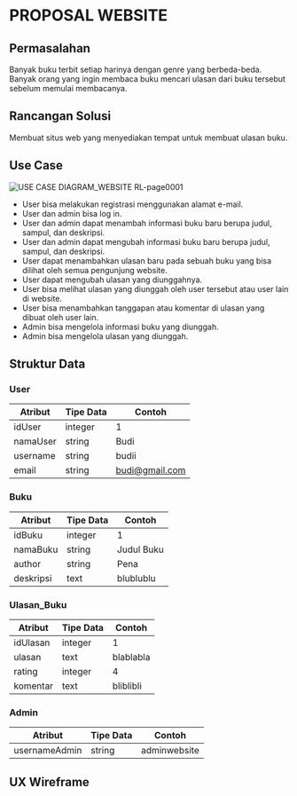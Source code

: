 # PROPOSAL WEBSITE

## Permasalahan
Banyak buku terbit setiap harinya dengan genre yang berbeda-beda. Banyak orang yang ingin membaca buku mencari ulasan dari buku tersebut sebelum memulai membacanya.

## Rancangan Solusi
Membuat situs web yang menyediakan tempat untuk membuat ulasan buku.

## Use Case

![USE CASE DIAGRAM_WEBSITE RL-page0001](https://user-images.githubusercontent.com/83491188/190195555-59095cbf-cf90-4ad4-a3ea-a2ce601f8aa8.jpg)

- User bisa melakukan registrasi menggunakan alamat e-mail.
- User dan admin bisa log in.
- User dan admin dapat menambah informasi buku baru berupa judul, sampul, dan deskripsi.
- User dan admin dapat mengubah informasi buku baru berupa judul, sampul, dan deskripsi.
- User dapat menambahkan ulasan baru pada sebuah buku yang bisa dilihat oleh semua pengunjung website.
- User dapat mengubah ulasan yang diunggahnya.
- User bisa melihat ulasan yang diunggah oleh user tersebut atau user lain di website.
- User bisa menambahkan tanggapan atau komentar di ulasan yang dibuat oleh user lain.
- Admin bisa mengelola informasi buku yang diunggah.
- Admin bisa mengelola ulasan yang diunggah.

## Struktur Data

### User
Atribut|Tipe Data|Contoh
---|---|---
idUser|integer|1
namaUser|string|Budi
username|string|budii
email|string|budi@gmail.com

### Buku
Atribut|Tipe Data|Contoh
---|---|---
idBuku|integer|1
namaBuku|string|Judul Buku
author|string|Pena
deskripsi|text|blublublu

### Ulasan_Buku
Atribut|Tipe Data|Contoh
---|---|---
idUlasan|integer|1
ulasan|text|blablabla
rating|integer|4
komentar|text|bliblibli

### Admin
Atribut|Tipe Data|Contoh
---|---|---
usernameAdmin|string|adminwebsite

## UX Wireframe
